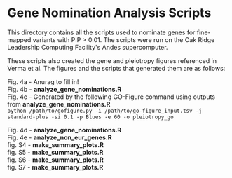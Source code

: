 # Gene Nomination Analysis Scripts

This directory contains all the scripts used to nominate genes for fine-mapped variants with PIP > 0.01. The scripts were run on the Oak Ridge Leadership Computing Facility's Andes supercomputer.  

These scripts also created the gene and pleiotropy figures referenced in Verma et al. The figures and the scripts that generated them are as follows:

Fig. 4a - Anurag to fill in!  
Fig. 4b - **analyze_gene_nominations.R**  
Fig. 4c - Generated by the following GO-Figure command using outputs from **analyze_gene_nominations.R**  
`python /path/to/gofigure.py -i /path/to/go-figure_input.tsv -j standard-plus -si 0.1 -p Blues -e 60 -o pleiotropy_go`  
  
Fig. 4d - **analyze_gene_nominations.R**   
Fig. 4e - **analyze_non_eur_genes.R**  
fig. S4 - **make_summary_plots.R**  
fig. S5 - **make_summary_plots.R**  
fig. S6 - **make_summary_plots.R**  
fig. S7 - **make_summary_plots.R**  
